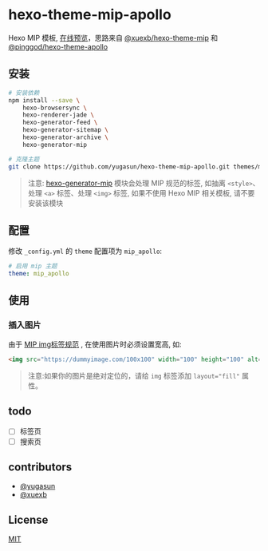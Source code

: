 # hexo-theme-mip-apollo

Hexo MIP 模板, [在线预览](https://xuexb.github.io/hexo-theme-mip-demo/)，思路来自 [@xuexb/hexo-theme-mip](https://github.com/xuexb/hexo-theme-mip) 和 [@pinggod/hexo-theme-apollo](https://github.com/pinggod/hexo-theme-apollo)

## 安装

```bash
# 安装依赖
npm install --save \
    hexo-browsersync \
    hexo-renderer-jade \
    hexo-generator-feed \
    hexo-generator-sitemap \
    hexo-generator-archive \
    hexo-generator-mip

# 克隆主题
git clone https://github.com/yugasun/hexo-theme-mip-apollo.git themes/mip_apollo
```

> 注意: [hexo-generator-mip](https://github.com/xuexb/hexo-generator-mip) 模块会处理 MIP 规范的标签, 如抽离 `<style>`、处理 `<a>` 标签、处理 `<img>` 标签, 如果不使用 Hexo MIP 相关模板, 请不要安装该模块


## 配置

修改 `_config.yml` 的 `theme` 配置项为 `mip_apollo`:

```yaml
# 启用 mip 主题
theme: mip_apollo
```

## 使用

### 插入图片

由于 [MIP img标签规范](https://www.mipengine.org/examples/mip/mip-img.html) , 在使用图片时必须设置宽高, 如:

```html
<img src="https://dummyimage.com/100x100" width="100" height="100" alt="desc">
```

> 注意:如果你的图片是绝对定位的，请给 `img` 标签添加 `layout="fill"` 属性。


## todo

- [ ] 标签页
- [ ] 搜索页

## contributors

- [@yugasun](https://github.com/yugasun/)
- [@xuexb](https://github.com/xuexb/)

## License

[MIT](./LICENSE)
